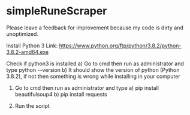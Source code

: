 # simpleRuneScraper

Please leave a feedback for improvement because my code is dirty and unoptimized.

Install Python 3
Link: https://www.python.org/ftp/python/3.8.2/python-3.8.2-amd64.exe

Check if python3 is installed
  a) Go to cmd then run as administrator and type python --version
  b) It should show the version of python (Python 3.8.2), if not then something is wrong while installing in your computer
  
1. Go to cmd then run as administrator and type 
  a) pip install beautifulsoup4
  b) pip install requests
  
2. Run the script
